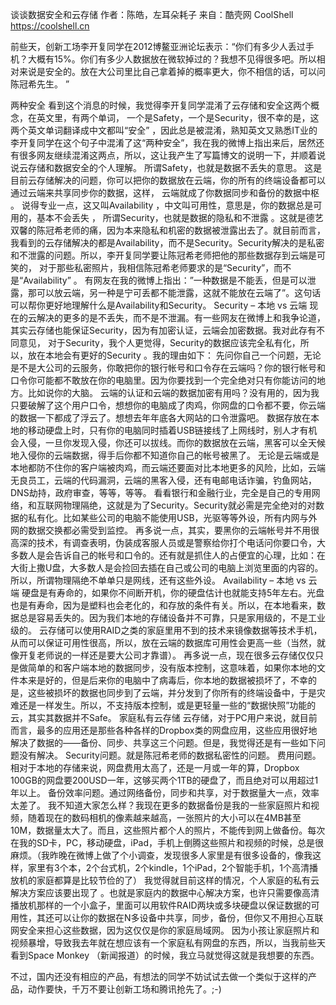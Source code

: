 谈谈数据安全和云存储
作者：陈皓，左耳朵耗子
来自：酷壳网 CoolShell https://coolshell.cn

前些天，创新工场李开复同学在2012博鳌亚洲论坛表示：“你们有多少人丢过手机？大概有15%。你们有多少人数据放在微软掉过的？我想不见得很多吧。所以相对来说是安全的。放在大公司里比自己拿着掉的概率更大，你不相信的话，可以问陈冠希先生。 ”

两种安全
看到这个消息的时候，我觉得李开复同学混淆了云存储和安全这两个概念，在英文里，有两个单词， 一个是Safety，一个是Security，很不幸的是，这两个英文单词翻译成中文都叫“安全” ，因此总是被混淆，熟知英文又熟悉IT业的李开复同学在这个句子中混淆了这“两种安全”，我在我的微博上指出来后，居然还有很多网友继续混淆这两点，所以，这让我产生了写篇博文的说明一下，并顺着说说云存储和数据安全的个人理解。
所谓Safety，也就是数据不丢失的意思。 这是目前云存储解决的问题，你可以把你的数据放在云端，你的所有的终端设备都可以通过云端来共享同步你的数据，这样， 云端就成了你数据同步和备份的数据中枢 。 说得专业一点，这又叫Availability ，中文叫可用性，意思是，你的数据总是可用的，基本不会丢失 ，
所谓Security，也就是数据的隐私和不泄露 。这就是德艺双馨的陈冠希老师的痛，因为本来隐私和机密的数据被泄露出去了。就目前而言，我看到的云存储解决的都是Availability，而不是Security。Security解决的是私密和不泄露的问题。所以，李开复同学要让陈冠希老师把他的那些数据存到云端是可笑的， 对于那些私密照片，我相信陈冠希老师要求的是“Security”，而不是“Availability” 。
有网友在我的微博上指出：”一种数据是不能丢，但是可以泄露，那可以放云端，另一种是宁可丢都不能泄露，这就不能放在云端了”。这句话可以帮你更好地理解什么是Availability和Security。
Security – 本地 vs 云端
现在的云解决的更多的是不丢失，而不是不泄漏。有一些网友在微博上和我争论道，其实云存储也能保证Security，因为有加密认证，云端会加密数据。我对此存有不同意见， 对于Security，我个人更觉得，Security的数据应该完全私有化，所以，放在本地会有更好的Security 。我的理由如下：
先问你自己一个问题，无论是不是大公司的云服务，你敢把你的银行帐号和口令存在云端吗？你的银行帐号和口令你可能都不敢放在你的电脑里。因为你要找到一个完全绝对只有你能访问的地方。比如说你的大脑。
云端的认证和云端的数据加密有用吗？没有用的，因为我只要破解了这个用户口令，想想你的电脑成了肉鸡，你网盘的口令都不要，你云端的数据一下都成了浮云了。想想去年年底各大网站的口令泄露吧。
数据存放在本地的移动硬盘上时，只有你的电脑同时插着USB链接线了上网线时，别人才有机会入侵，一旦你发现入侵，你还可以拔线。而你的数据放在云端，黑客可以全天候地入侵你的云端数据，得手后你都不知道你自己的帐号被黑了。
无论是云端或是本地都防不住你的客户端被肉鸡，而云端还要面对比本地更多的风险，比如，云端无良员工，云端的代码漏洞，云端的黑客入侵，还有电邮电话诈骗，钓鱼网站，DNS劫持，政府审查，等等，等等。
看看银行和金融行业，完全是自己的专用网络，和互联网物理隔绝，这就是为了Security。Security就必需是完全绝对的对数据的私有化。比如某些公司的电脑不能使用USB，光驱等等外设，所有内网与外网的数据交换都必需受到监控。
再多说一点，其实，要黑你的云端帐号并不用很高深的技术，有调查表明，伪装成客服人员或是警察给你打个电话问你要口令，大多数人是会告诉自己的帐号和口令的。还有就是抓住人的占便宜的心理，比如：在大街上撒U盘，大多数人是会捡回去插在自己或公司的电脑上浏览里面的内容的。
所以，所谓物理隔绝不单单只是网线，还有这些外设。
Availability – 本地 vs 云端
硬盘是有寿命的，如果你不间断开机，你的硬盘估计也就能支持5年左右。光盘也是有寿命，因为是塑料也会老化的，和存放的条件有关。所以，在本地看来，数据总是容易丢失的。因为我们本地的存储设备并不可靠，只是家用级的，不是工业级的。
云存储可以使用RAID之类的家庭里用不到的技术来镜像数据等技术手机，从而可以保证可用性很高，所以，放在云端的数据库可用性会更高一些（当然，就像开复老师说的一样还是要大公司才靠谱）。
再多说一点，现在很多云存储仅仅只是做简单的和客户端本地的数据同步，没有版本控制，这意味着，如果你本地的文件本来是好的，但是后来你的电脑中了病毒后，你本地的数据被损坏了，不幸的是，这些被损坏的数据也同步到了云端，并分发到了你所有的终端设备中，于是灾难还是一样发生。所以，不支持版本控制，或是更轻量一些的“数据快照”功能的云，其实其数据并不Safe。
家庭私有云存储
云存储，对于PC用户来说，就目前而言，最多的应用还是那些各种各样的Dropbox类的网盘应用，这些应用很好地解决了数据的——备份、同步、共享这三个问题。但是，我觉得还是有一些如下问题没有解决。
Security问题。就是陈冠希老师的数据私密性的问题。 费用问题。相对于本地的存储来说，网盘费用太高了，还是一月或一年的算，Dropbox 100GB的网盘要200USD一年，这够买两个1TB的硬盘了，而且绝对可以用超过1年以上。 备份效率问题。通过网络备份，同步和共享，对于数据量大一点，效率太差了。
我不知道大家怎么样？我现在更多的数据备份是我的一些家庭照片和视频，随着现在的数码相机的像素越来越高，一张照片的大小可以在4MB甚至10M，数据量太大了。而且，这些照片都个人的照片，不能传到网上做备份。每次在我的SD卡，PC，移动硬盘，iPad，手机上倒腾这些照片和视频的时候，总是很麻烦。（我昨晚在微博上做了个小调查，发现很多人家里是有很多设备的，像我这样，家里有3个本，2个台式机，2个kindle，1个iPad，2个智能手机，1个高清播放机的家庭都算是比较节俭的了）
我觉得就目前这样的情况，个人家庭的私有云解决方案应该要出现了 。也就是家庭内的数据中心解决方案，也许只需要像高清播放机那样的一个小盒子，里面可以用软件RAID两块或多块硬盘以保证数据的可用性，其还可以让你的数据在N多设备中共享，同步，备份，但你又不用担心互联网安全来担心这些数据，因为这仅仅是你的家庭局域网。
因为小孩让家庭照片和视频暴增，导致我去年就在想应该有一个家庭私有网盘的东西，所以，当我前些天看到Space Monkey （新闻报道）的时候，我立马就觉得这就是我想要的东西。

不过，国内还没有相应的产品，有想法的同学不妨试试去做一个类似于这样的产品，动作要快，千万不要让创新工场和腾讯抢先了。;-)